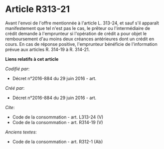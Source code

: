 # Article R313-21

Avant l'envoi de l'offre mentionnée à l'article L. 313-24, et sauf s'il apparaît manifestement que tel n'est pas le cas, le
prêteur ou l'intermédiaire de crédit demande à l'emprunteur si l'opération de crédit a pour objet le remboursement d'au moins
deux créances antérieures dont un crédit en cours. En cas de réponse positive, l'emprunteur bénéficie de l'information prévue
aux articles R. 314-19 à R. 314-21.

**Liens relatifs à cet article**

_Codifié par_:

  - Décret n°2016-884 du 29 juin 2016 - art.

_Créé par_:

  - Décret n°2016-884 du 29 juin 2016 - art.

_Cite_:

  - Code de la consommation - art. L313-24 (V)
  - Code de la consommation - art. R314-19 (V)

_Anciens textes_:

  - Code de la consommation - art. R312-1 (Ab)
